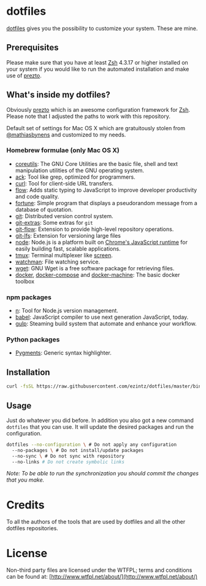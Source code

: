 # dotfiles

[dotfiles](https://dotfiles.github.io/) gives you the possibility to customize your system. These are mine.

## Prerequisites

Please make sure that you have at least [Zsh](http://www.zsh.org/) 4.3.17 or higher installed on your system if you would like to run the automated installation and make use of [prezto](https://github.com/ezintz/prezto).

## What's inside my dotfiles?

Obviously [prezto](https://github.com/sorin-ionescu/prezto) which is an awesome configuration framework for [Zsh](http://www.zsh.org/). Please note that I adjusted the paths to work with this repository.

Default set of settings for Mac OS X which are gratuitously stolen from [@mathiasbynens](https://mths.be/dotfiles) and customized to my needs.

### Homebrew formulae (only Mac OS X)

* [coreutils](http://www.gnu.org/software/coreutils/): The GNU Core Utilities are the basic file, shell and text manipulation utilities of the GNU operating system.
* [ack](http://beyondgrep.com/): Tool like grep, optimized for programmers.
* [curl](http://curl.haxx.se/): Tool for client-side URL transfers.
* [flow](http://flowtype.org/): Adds static typing to JavaScript to improve developer productivity and code quality.
* [fortune](https://en.wikipedia.org/wiki/Fortune_(Unix)): Simple program that displays a pseudorandom message from a database of quotation.
* [git](http://git-scm.com/): Distributed version control system.
* [git-extras](https://github.com/tj/git-extras): Some extras for `git`
* [git-flow](https://github.com/nvie/gitflow): Extension to provide high-level repository operations.
* [git-lfs](https://github.com/github/git-lfs): Extension for versioning large files
* [node](http://nodejs.org/): Node.js is a platform built on [Chrome's JavaScript runtime](https://code.google.com/p/v8/) for easily building fast, scalable applications.
* [tmux](https://tmux.github.io/): Terminal multiplexer like [screen](https://www.gnu.org/software/screen/).
* [watchman](https://facebook.github.io/watchman/): File watching service.
* [wget](http://www.gnu.org/software/wget/): GNU Wget is a free software package for retrieving files.
* [docker](https://www.docker.com/products/docker-engine), [docker-compose](https://www.docker.com/products/docker-compose) and [docker-machine](https://www.docker.com/products/docker-machine): The basic docker toolbox

### npm packages

* [n](https://github.com/visionmedia/n): Tool for Node.js version management.
* [babel](https://babeljs.io/): JavaScript compiler to use next generation JavaScript, today.
* [gulp](http://gulpjs.com/): Steaming build system that automate and enhance your workflow.

### Python packages

* [Pygments](http://pygments.org/): Generic syntax highlighter.

## Installation

```sh
curl -fsSL https://raw.githubusercontent.com/ezintz/dotfiles/master/bin/dotfiles | /usr/bin/env zsh
```

## Usage

Just do whatever you did before. In addition you also got a new command `dotfiles` that you can use. It will update the desired packages and run the configuration.

```sh
dotfiles --no-configuration \ # Do not apply any configuration
  --no-packages \ # Do not install/update packages
  --no-sync \ # Do not sync with repository
  --no-links # Do not create symbolic links
```

*Note: To be able to run the synchronization you should commit the changes that you make.*

# Credits

To all the authors of the tools that are used by dotfiles and all the other dotfiles repositories.

# License

Non-third party files are licensed under the WTFPL; terms and conditions can be
found at: [http://www.wtfpl.net/about/](http://www.wtfpl.net/about/)
